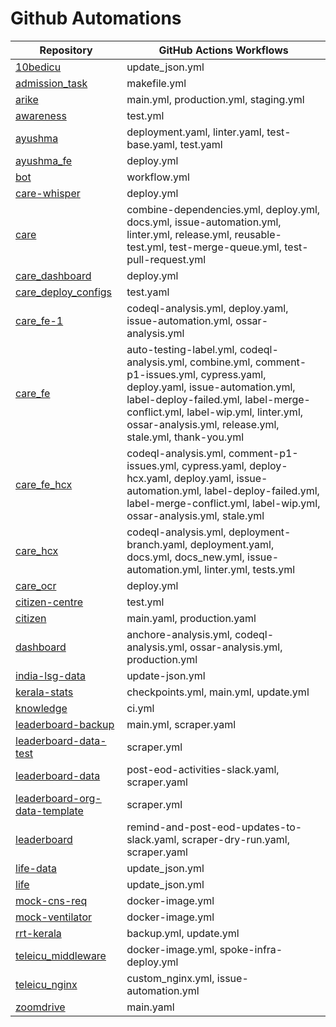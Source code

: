 # Github Automations

| **Repository**                | **GitHub Actions Workflows**                                                                                      |
|-------------------------------|-------------------------------------------------------------------------------------------------------------------|
| [10bedicu](10bedicu.md)       | update_json.yml                                                                                                   |
| [admission_task](admission_task.md) | makefile.yml                                                                                                      |
| [arike](arike.md)             | main.yml, production.yml, staging.yml                                                                             |
| [awareness](awareness.md)     | test.yml                                                                                                          |
| [ayushma](ayushma.md)         | deployment.yaml, linter.yaml, test-base.yaml, test.yaml                                                           |
| [ayushma_fe](ayushma_fe.md)   | deploy.yml                                                                                                        |
| [bot](bot.md)                 | workflow.yml                                                                                                      |
| [care-whisper](care-whisper.md) | deploy.yml                                                                                                        |
| [care](care.md)               | combine-dependencies.yml, deploy.yml, docs.yml, issue-automation.yml, linter.yml, release.yml, reusable-test.yml, test-merge-queue.yml, test-pull-request.yml |
| [care_dashboard](care_dashboard.md) | deploy.yml                                                                                                        |
| [care_deploy_configs](care_deploy_configs.md) | test.yaml                                                                                                         |
| [care_fe-1](care_fe-1.md)     | codeql-analysis.yml, deploy.yaml, issue-automation.yml, ossar-analysis.yml                                        |
| [care_fe](care_fe.md)         | auto-testing-label.yml, codeql-analysis.yml, combine.yml, comment-p1-issues.yml, cypress.yaml, deploy.yaml, issue-automation.yml, label-deploy-failed.yml, label-merge-conflict.yml, label-wip.yml, linter.yml, ossar-analysis.yml, release.yml, stale.yml, thank-you.yml |
| [care_fe_hcx](care_fe_hcx.md) | codeql-analysis.yml, comment-p1-issues.yml, cypress.yaml, deploy-hcx.yaml, deploy.yaml, issue-automation.yml, label-deploy-failed.yml, label-merge-conflict.yml, label-wip.yml, ossar-analysis.yml, stale.yml |
| [care_hcx](care_hcx.md)       | codeql-analysis.yml, deployment-branch.yaml, deployment.yaml, docs.yml, docs_new.yml, issue-automation.yml, linter.yml, tests.yml |
| [care_ocr](care_ocr.md)       | deploy.yml                                                                                                        |
| [citizen-centre](citizen-centre.md) | test.yml                                                                                                          |
| [citizen](citizen.md)         | main.yaml, production.yaml                                                                                        |
| [dashboard](dashboard.md)     | anchore-analysis.yml, codeql-analysis.yml, ossar-analysis.yml, production.yml                                     |
| [india-lsg-data](india-lsg-data.md) | update-json.yml                                                                                                   |
| [kerala-stats](kerala-stats.md) | checkpoints.yml, main.yml, update.yml                                                                             |
| [knowledge](knowledge.md)     | ci.yml                                                                                                            |
| [leaderboard-backup](leaderboard-backup.md) | main.yml, scraper.yaml                                                                                            |
| [leaderboard-data-test](leaderboard-data-test.md) | scraper.yml                                                                                                       |
| [leaderboard-data](leaderboard-data.md) | post-eod-activities-slack.yaml, scraper.yaml                                                                      |
| [leaderboard-org-data-template](leaderboard-org-data-template.md) | scraper.yml                                                                                                      |
| [leaderboard](leaderboard.md) | remind-and-post-eod-updates-to-slack.yaml, scraper-dry-run.yaml, scraper.yaml                                     |
| [life-data](life-data.md)     | update_json.yml                                                                                                   |
| [life](life.md)               | update_json.yml                                                                                                   |
| [mock-cns-req](mock-cns-req.md) | docker-image.yml                                                                                                  |
| [mock-ventilator](mock-ventilator.md) | docker-image.yml                                                                                                  |
| [rrt-kerala](rrt-kerala.md)   | backup.yml, update.yml                                                                                            |
| [teleicu_middleware](teleicu_middleware.md) | docker-image.yml, spoke-infra-deploy.yml                                                                          |
| [teleicu_nginx](teleicu_nginx.md) | custom_nginx.yml, issue-automation.yml                                                                            |
| [zoomdrive](zoomdrive.md)     | main.yaml                                                                                                         |
